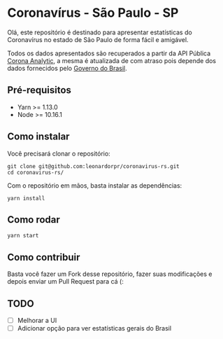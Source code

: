 # Coronavírus - São Paulo - SP

Olá, este repositório é destinado para apresentar estatísticas do Coronavírus no estado de São Paulo de forma fácil e amigável.

Todos os dados apresentados são recuperados a partir da API Pública [Corona Analytic](https://github.com/rodrilima/corona-analytic-api), a mesma é atualizada de com atraso pois depende dos dados fornecidos pelo [Governo do Brasil](https://saude.gov.br).

## Pré-requisitos

- Yarn >= 1.13.0
- Node >= 10.16.1

## Como instalar

Você precisará clonar o repositório:

```
git clone git@github.com:leonardorpr/coronavirus-rs.git
cd coronavirus-rs/
```

Com o repositório em mãos, basta instalar as dependências:

```
yarn install
```

## Como rodar

```
yarn start
```

## Como contribuir

Basta você fazer um Fork desse repositório, fazer suas modificações e depois enviar um Pull Request para cá (:

## TODO

- [ ] Melhorar a UI
- [ ] Adicionar opção para ver estatísticas gerais do Brasil
